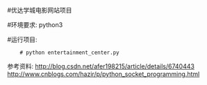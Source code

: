 #优达学城电影网站项目

#环境要求:
	python3

#运行项目:
```shell
	# python entertainment_center.py

```

参考资料:
http://blog.csdn.net/afer198215/article/details/6740443
http://www.cnblogs.com/hazir/p/python_socket_programming.html

